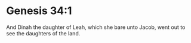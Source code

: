 # Genesis 34:1

And Dinah the daughter of Leah, which she bare unto Jacob, went out to see the daughters of the land.